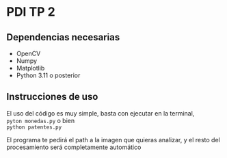 # PDI TP 2

## Dependencias necesarias
- OpenCV
- Numpy
- Matplotlib
- Python 3.11 o posterior

## Instrucciones de uso
El uso del código es muy simple, basta con ejecutar en la terminal,  
`pyton monedas.py` o bien  
`python patentes.py`

El programa te pedirá el path a la imagen que quieras analizar, y el resto del procesamiento será completamente automático
